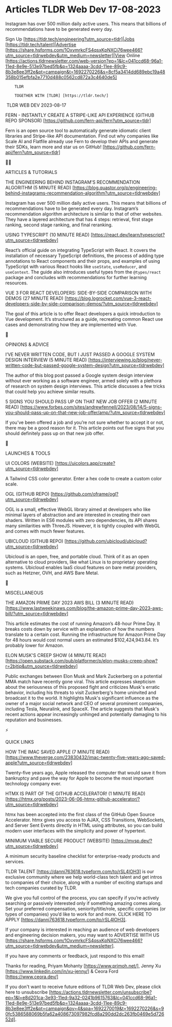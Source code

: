 # Articles TLDR Web Dev 17-08-2023

Instagram has over 500 million daily active users. This means that
billions of recommendations have to be generated every day.  

Sign Up [https://tldr.tech/engineering?utm_source=tldr]|Jobs
[https://tldr.tech/talent]|Advertise
[https://share.hsforms.com/1OxvmrkcFS4qsxKpNXCi76wee466?utm_source=tldrwebdev&utm_medium=newsletter]|View
Online
[https://actions.tldrnewsletter.com/web-version?ep=1&lc=041ccd68-96a1-11ed-8e9e-513e97bed5fb&p=1324aaaa-3cdd-11ee-89c9-8b3e8ee3ff2e&pt=campaign&t=1692270226&s=8cf5a3414dd689ebc19a48358b015efbfa2e7710d488c0562cd872a3c4640de5]


		TLDR 

		TOGETHER WITH [TLDR] [https://tldr.tech/] 

 TLDR WEB DEV 2023-08-17

FERN - INSTANTLY CREATE A STRIPE-LIKE API EXPERIENCE (GITHUB REPO
SPONSOR) [https://github.com/fern-api/fern?utm_source=tldr]

Fern is an open source tool to automatically generate idiomatic client
libraries and Stripe-like API documentation.
Find out why companies like Scale AI and Flatfile already use Fern to
develop their APIs and generate their SDKs, learn more and star us on
GitHub! [https://github.com/fern-api/fern?utm_source=tldr]

🧑‍💻 

ARTICLES & TUTORIALS

THE ENGINEERING BEHIND INSTAGRAM'S RECOMMENDATION ALGORITHM (5 MINUTE
READ)
[https://blog.quastor.org/p/engineering-behind-instagrams-recommendation-algorithm?utm_source=tldrwebdev]


Instagram has over 500 million daily active users. This means that
billions of recommendations have to be generated every day.
Instagram’s recommendation algorithm architecture is similar to that
of other websites. They have a layered architecture that has 4 steps:
retrieval, first stage ranking, second stage ranking, and final
reranking. 

USING TYPESCRIPT (10 MINUTE READ)
[https://react.dev/learn/typescript?utm_source=tldrwebdev] 

React’s official guide on integrating TypeScript with React. It
covers the installation of necessary TypeScript definitions, the
process of adding type annotations to React components and their
props, and examples of using TypeScript with various React hooks like
`useState`, `useReducer`, and `useContext`. The guide also introduces
useful types from the `@types/react` package and concludes with
recommendations for further learning resources. 

VUE 3 FOR REACT DEVELOPERS: SIDE-BY-SIDE COMPARISON WITH DEMOS (27
MINUTE READ)
[https://blog.logrocket.com/vue-3-react-developers-side-by-side-comparison-demos/?utm_source=tldrwebdev]


The goal of this article is to offer React developers a quick
introduction to Vue development. It’s structured as a guide,
recreating common React use cases and demonstrating how they are
implemented with Vue. 

🧠 

OPINIONS & ADVICE

I’VE NEVER WRITTEN CODE, BUT I JUST PASSED A GOOGLE SYSTEM DESIGN
INTERVIEW (5 MINUTE READ)
[https://interviewing.io/blog/never-written-code-but-passed-google-system-design?utm_source=tldrwebdev]


The author of this blog post passed a Google system design interview
without ever working as a software engineer, armed solely with a
plethora of research on system design interviews. This article
discusses a few tricks that could help you achieve similar results. 

5 SIGNS YOU SHOULD PASS UP ON THAT NEW JOB OFFER (2 MINUTE READ)
[https://www.forbes.com/sites/andrewfennell/2023/08/14/5-signs-you-should-pass-up-on-that-new-job-offer/amp/?utm_source=tldrwebdev]


If you’ve been offered a job and you’re not sure whether to accept
it or not, there may be a good reason for it. This article points out
five signs that you should definitely pass up on that new job offer. 

🚀 

LAUNCHES & TOOLS

UI COLORS (WEBSITE)
[https://uicolors.app/create?utm_source=tldrwebdev] 

A Tailwind CSS color generator. Enter a hex code to create a custom
color scale. 

OGL (GITHUB REPO)
[https://github.com/oframe/ogl?utm_source=tldrwebdev] 

OGL is a small, effective WebGL library aimed at developers who like
minimal layers of abstraction and are interested in creating their own
shaders. Written in ES6 modules with zero dependencies, its API shares
many similarities with ThreeJS. However, it is tightly coupled with
WebGL and comes with much fewer features. 

UBICLOUD (GITHUB REPO)
[https://github.com/ubicloud/ubicloud?utm_source=tldrwebdev] 

Ubicloud is an open, free, and portable cloud. Think of it as an open
alternative to cloud providers, like what Linux is to proprietary
operating systems. Ubicloud enables IaaS cloud features on bare metal
providers, such as Hetzner, OVH, and AWS Bare Metal. 

🎁 

MISCELLANEOUS

THE AMAZON PRIME DAY 2023 AWS BILL (3 MINUTE READ)
[https://www.lastweekinaws.com/blog/the-amazon-prime-day-2023-aws-bill/?utm_source=tldrwebdev]


This article estimates the cost of running Amazon’s 48-hour Prime
Day. It breaks costs down by service with an explanation of how the
numbers translate to a certain cost. Running the infrastructure for
Amazon Prime Day for 48 hours would cost normal users an estimated
$102,424,943.84. It’s probably lower for Amazon. 

ELON MUSK'S CREEP SHOW (4 MINUTE READ)
[https://open.substack.com/pub/platformer/p/elon-musks-creep-show?r=2bjtip&utm_source=tldrwebdev]


Public exchanges between Elon Musk and Mark Zuckerberg on a potential
MMA match have recently gone viral. This article expresses skepticism
about the seriousness of this proposed fight and criticizes Musk's
erratic behavior, including his threats to visit Zuckerberg's home
uninvited and broadcast it to the world. It highlights Musk's
significant influence as the owner of a major social network and CEO
of several prominent companies, including Tesla, Neuralink, and
SpaceX. The article suggests that Musk's recent actions appear
increasingly unhinged and potentially damaging to his reputation and
businesses. 

⚡ 

QUICK LINKS

HOW THE IMAC SAVED APPLE (7 MINUTE READ)
[https://www.theverge.com/23830432/imac-twenty-five-years-ago-saved-apple?utm_source=tldrwebdev]


Twenty-five years ago, Apple released the computer that would save it
from bankruptcy and pave the way for Apple to become the most
important technology company ever. 

HTMX IS PART OF THE GITHUB ACCELERATOR! (1 MINUTE READ)
[https://htmx.org/posts/2023-06-06-htmx-github-accelerator/?utm_source=tldrwebdev]


htmx has been accepted into the first class of the GitHub Open Source
Accelerator. htmx gives you access to AJAX, CSS Transitions,
WebSockets, and Server Sent Events directly in HTML using attributes,
so you can build modern user interfaces with the simplicity and power
of hypertext. 

MINIMUM VIABLE SECURE PRODUCT (WEBSITE)
[https://mvsp.dev/?utm_source=tldrwebdev] 

A minimum security baseline checklist for enterprise-ready products
and services. 

TLDR TALENT [https://danni763618.typeform.com/to/rSL4lOH3] is our
exclusive community where we help world-class tech talent and get
intros to companies of their choice, along with a number of exciting
startups and tech companies curated by TLDR.

We give you full control of the process, you can specify if you’re
actively searching or passively interested only if something amazing
comes along. Set your preferred compensation, seniority/title/role,
specific companies (or types of companies) you’d like to work for
and more. CLICK HERE TO APPLY
[https://danni763618.typeform.com/to/rSL4lOH3].

If your company is interested in reaching an audience of web
developers and engineering decision makers, you may want to ADVERTISE
WITH US
[https://share.hsforms.com/1OxvmrkcFS4qsxKpNXCi76wee466?utm_source=tldrwebdev&utm_medium=newsletter].


If you have any comments or feedback, just respond to this email! 

Thanks for reading, 
Priyam Mohanty [https://www.primoh.net/], Jenny Xu
[https://www.linkedin.com/in/xu-jenny/] & Ceora Ford
[https://www.ceora.dev/] 

If you don't want to receive future editions of TLDR Web Dev,
please click here to unsubscribe
[https://actions.tldrnewsletter.com/unsubscribe?ep=1&l=e8d201ca-3e93-11ed-9a32-0241b9615763&lc=041ccd68-96a1-11ed-8e9e-513e97bed5fb&p=1324aaaa-3cdd-11ee-89c9-8b3e8ee3ff2e&pt=campaign&pv=4&spa=1692270019&t=1692270226&s=90fc5386588069b5fa62a408673097982fcd8a290dd2dc263fb0469e5d72652d].